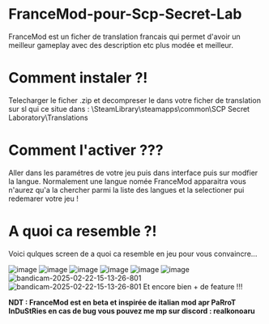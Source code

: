 # FranceMod-pour-Scp-Secret-Lab
FranceMod est un ficher de translation francais qui permet d'avoir un meilleur gameplay avec des description etc plus modée et meilleur.

#  Comment instaler ?!

Telecharger le ficher .zip et decompreser le dans votre ficher de translation sur sl qui ce situe dans : \SteamLibrary\steamapps\common\SCP Secret Laboratory\Translations

#  Comment l'activer ??? 

Aller dans les paramétres de votre jeu puis dans interface puis sur modfier la langue. Normalement une langue nomée FranceMod apparaitra vous n'aurez qu'a la chercher parmi la liste des langues et la selectioner pui redemarer votre jeu !

#  A quoi ca resemble ?! 
Voici qulques screen de a quoi ca resemble en jeu pour vous convaincre...

![image](https://github.com/user-attachments/assets/3f574b7e-1875-48b7-873a-b94abaa1639d)
![image](https://github.com/user-attachments/assets/90163ac1-de4b-448a-8cea-3a1e5b1f86ab)
![image](https://github.com/user-attachments/assets/6e66619a-b0d2-4120-9bfb-9346d6d5474a)
![image](https://github.com/user-attachments/assets/dd56b59b-3eb2-4121-81aa-4fb53017d3de)
![image](https://github.com/user-attachments/assets/f9757517-c847-4f2b-bc6b-f38388b14bad)
![image](https://github.com/user-attachments/assets/5b6e1e6e-fdc6-48c3-904d-1a6da48ba6bb)
![bandicam-2025-02-22-15-13-26-801](https://github.com/user-attachments/assets/dce01e4f-7503-4f47-9f73-f5eaddfd26a0)
![bandicam-2025-02-22-15-13-26-801](https://github.com/user-attachments/assets/49de4d7f-3276-4392-8705-56ac3972bb81)
Et encore bien + de feature !!!

**NDT : FranceMod est en beta et inspirée de italian mod apr PaRroT InDuStRies en cas de bug vous pouvez me mp sur discord : realkonoaru**
